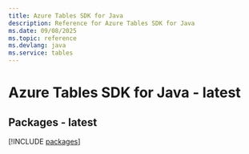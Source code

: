 ```yaml
---
title: Azure Tables SDK for Java
description: Reference for Azure Tables SDK for Java
ms.date: 09/08/2025
ms.topic: reference
ms.devlang: java
ms.service: tables
---
```

# Azure Tables SDK for Java - latest
## Packages - latest
[!INCLUDE [packages](tables-index.md)]